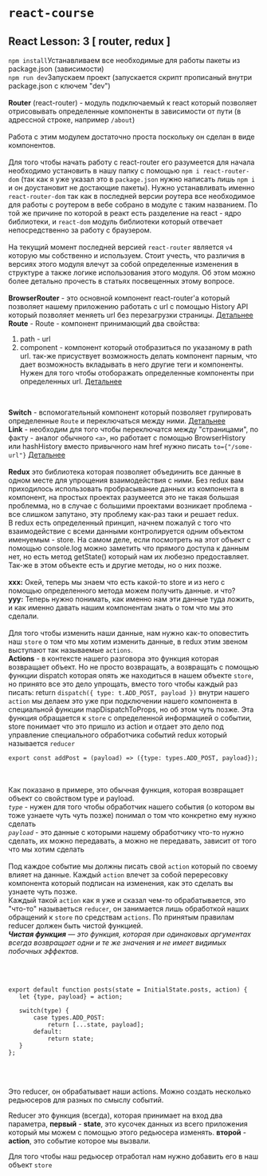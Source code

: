 # `react-course`
## React Lesson: 3 [ router, redux ]

`npm install`Устанавливаем все необходимые для работы пакеты из package.json (зависимости) <br/>
`npm run dev`Запускаем проект (запускается скрипт прописаный внутри package.json с ключем "dev")
<br/><br/>
**Router** (react-router) - модуль подключаемый к react который позволяет отрисовывать определенные компоненты в зависимости от пути 
(в адрессной строке, например `/about`)
<br/><br/>
Работа с этим модулем достаточно проста поскольку он сделан в виде компонентов.
<br/><br/>
Для того чтобы начать работу с react-router его разумеется для начала необходимо установить в нашу 
папку с помощью `npm i react-router-dom` (так как я уже указал это в `package.json` 
нужно написать лишь `npm i` и он доустановит не достающие пакеты). Нужно устанавливать именно `react-router-dom` так как в последней 
версии роутера все необходимое для работы с роутером в вебе собрано в модуле с таким названием. По той же причине по которой в реакт есть разделение на react - ядро библиотеки, и `react-dom` модуль библиотеки 
который отвечает непосредственно за работу с браузером.
<br/><br/>
На текущий момент последней версией `react-router` является `v4` которую мы собственно и используем. Стоит учесть, что различия 
в версиях этого модуля влечут за собой определенные изменения в структуре а также логике использования этого модуля. Об этом можно более детально 
прочесть в статьях посвещенных этому вопросе.
<br/><br/>
**BrowserRouter** -  это основной компонент react-router'a который позволяет нашему приложению работать с url с помощью 
History API который позволяет меняеть url без перезагрузки страницы.
[Детальнее](https://github.com/ReactTraining/react-router/blob/master/packages/react-router-dom/docs/api/BrowserRouter.md)
<br/>
**Route** -  Route - компонент принимающий два свойства:
1. path - url
2. component - компонент который отобразиться по указаному в path url.
так-же присуствует возможность делать компонент парным, что дает возможность
вкладывать в него другие теги и компоненты. Нужен для того чтобы отоборажать определенные 
компоненты при определенных url.
[Детальнее](https://github.com/ReactTraining/react-router/blob/master/packages/react-router/docs/api/Route.md)
<br/>

**Switch** - вспомогательный компонент который позволяет групировать определенные
`Route` и переключаться между ними. 
[Детальнее](https://github.com/ReactTraining/react-router/blob/master/packages/react-router/docs/api/Switch.md)
<br/>
**Link** - необходим для того чтобы переключатся между "страницами", по факту - аналог 
обычного `<a>`, но работает с помощью BrowserHistory или hashHistory вместо привычного нам href нужно 
писать `to={"/some-url"}` 
[Детальнее](https://github.com/ReactTraining/react-router/blob/master/packages/react-router-dom/docs/api/Link.md)
<br/><br/>
**Redux** это библиотека которая позволяет объединить все данные в одном месте для упрощения взаимодействия с ними.
Без redux вам приходилось использовать пробрасывание данных из компонента в компонент, на простых проектах разумеется 
это не такая большая проблемма, но в случае с большими проектами возникает проблема - все слишком запутано, эту проблему 
как-раз таки и решает redux. 
<br/>
В redux есть определенный принцип, начнем пожалуй с того что взаимодействие с всеми данными контролируется одним объектом 
именуемым - store. На самом деле, если посмотреть на этот объект с помощью console.log можно заметить что прямого доступа 
к данным нет, но есть метод getState() который нам их любезно предоставляет. Так-же в этом объекте есть и другие методы, но о них позже.
<br/><br/>
**xxx:** Окей, теперь мы знаем что есть какой-то store и из него с помощью определенного метода можем получить данные. и что?
<br/>
**yyy:** Теперь нужно понимать, как именно нам эти данные туда ложить, и как именно давать нашим компонентам знать о том что мы это сделали. 
<br/><br/>
Для того чтобы изменить наши данные, нам нужно как-то оповестить наш `store` о том что мы хотим изменить данные, в redux этим 
звеном выступают так называемые `actions`.
<br/>
**Actions** - в контексте нашего разговора это функция которая возвращает объект. Но не просто возвращать, а возвращать с помощью 
функции dispatch которая опять же находиться в нашем объекте `store`, но принято все это дело упрощать, 
вместо того чтобы каждый раз писать: return `dispatch({ type: t.ADD_POST, payload })` внутри нашего `action` мы делаем это 
уже при подключении нашего компонента в специальной функции mapDispatchToProps, но об этом чуть позже.
Эта функция обращается к `store` с определенной информацией о событии, store понимает что это пришло из action и 
отдает это дело под управление специального обработчика событий redux который называется `reducer`
<br/>
```
export const addPost = (payload) => ({type: types.ADD_POST, payload});
```
<br/><br/>
Как показано в примере, это обычная функция, которая возвращает объект со свойством type и payload.
<br/>
_`type`_ - нужен для того чтобы обработчик нашего события (о котором вы тоже узнаете чуть чуть позже) понимал о том что конкретно 
ему нужно сделать
<br/>
_`payload`_ - это данные с которыми нашему обработчику что-то нужно сделать, их можно передавать, а можно не передавать, зависит 
от того что мы хотим сделать
<br/><br/>
Под каждое событие мы должны писать свой `action` который по своему влияет на данные.
Каждый `action` влечет за собой перересовку компонента который подписан на изменения, как это 
сделать вы узнаете чуть позже.
<br/>
Каждый такой `action` как я уже и сказал чем-то обрабатывается, это "что-то" называеться `reducer`, он занимается лишь 
обработкой наших обращений к `store` по средствам `actions`. 
По принятым правилам reducer должен быть чистой функцией. <br/>
_**Чистая функция** — это функция, которая при одинаковых аргументах всегда возвращает одни 
и те же значения и не имеет видимых побочных эффектов._

<br/><br/>

```
export default function posts(state = InitialState.posts, action) {
   let {type, payload} = action;

   switch(type) {
       case types.ADD_POST:
           return [...state, payload];
       default:
           return state;
   }
};
```

<br/><br/>

Это reducer, он обрабатывает наши actions. Можно создать несколько редьюсеров для разных
по смыслу событий.

Reducer это функция (всегда), которая принимает на вход два параметра,
**первый** - **state**, это кусочек данных из всего приложения который мы можем с помощью
этого редьюсера изменять.
**второй** - **action**, это событие которое мы вызвали.

Для того чтобы наш редьюсер отработал нам нужно добавить его в наш объект  `store`

